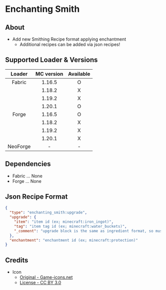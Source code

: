 # Enchanting Smith

## About

- Add new Smithing Recipe format applying enchantment
    - Additional recipes can be added via json recipes!

## Supported Loader & Versions

|  Loader  | MC version | Available |
|:--------:|:----------:|:---------:|
|  Fabric  |   1.16.5   |     O     |
|          |   1.18.2   |     X     |
|          |   1.19.2   |     X     |
|          |   1.20.1   |     O     |
|  Forge   |   1.16.5   |     O     |
|          |   1.18.2   |     X     |
|          |   1.19.2   |     X     |
|          |   1.20.1   |     X     |
| NeoForge |     -      |     -     |

## Dependencies

- Fabric ... None
- Forge ... None

## Json Recipe Format

```json
{
  "type": "enchanting_smith:upgrade",
  "upgrade": {
    "item": "item id (ex; minecraft:iron_ingot)",
    "tag": "item tag id (ex; minecraft:water_buckets)",
    "_comment": "upgrade block is the same as ingredient format, so must have either \"item\" or \"tag\"!!"
  },
  "enchantment": "enchantment id (ex; minecraft:protection)"
}
```

## Credits

- Icon
    - [Original - Game-icons.net](https://game-icons.net/1x1/lorc/anvil-impact.html)
    - [License - CC BY 3.0](https://creativecommons.org/licenses/by/3.0/)